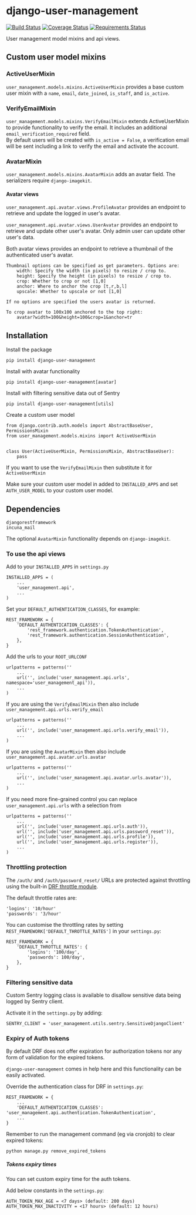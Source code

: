 # django-user-management
[![Build Status](https://travis-ci.org/incuna/django-user-management.png?branch=merge-version)](https://travis-ci.org/incuna/django-user-management) [![Coverage Status](https://coveralls.io/repos/incuna/django-user-management/badge.png?branch=master)](https://coveralls.io/r/incuna/django-user-management?branch=master) [![Requirements Status](https://requires.io/github/incuna/django-user-management/requirements.svg?branch=master)](https://requires.io/github/incuna/django-user-management/requirements/?branch=master)

User management model mixins and api views.

## Custom user model mixins

###  ActiveUserMixin
`user_management.models.mixins.ActiveUserMixin` provides a base custom user
mixin with a `name`, `email`, `date_joined`, `is_staff`, and `is_active`.

###  VerifyEmailMixin
`user_management.models.mixins.VerifyEmailMixin` extends ActiveUserMixin to
provide functionality to verify the email. It includes an additional
`email_verification_required` field.  
By default users will be created with `is_active = False`, a verification email
will be sent including a link to verify the email and activate the account. 

###  AvatarMixin
`user_management.models.mixins.AvatarMixin` adds an avatar field. The 
serializers require `django-imagekit`.

#### Avatar views
`user_management.api.avatar.views.ProfileAvatar` provides an endpoint to retrieve 
and update the logged in user's avatar.

`user_management.api.avatar.views.UserAvatar` provides an endpoint to retrieve 
and update other user's avatar. Only admin user can update other user's data.

Both avatar views provides an endpoint to retrieve a thumbnail of the
authenticated user's avatar.

    Thumbnail options can be specified as get parameters. Options are:
        width: Specify the width (in pixels) to resize / crop to.
        height: Specify the height (in pixels) to resize / crop to.
        crop: Whether to crop or not [1,0]
        anchor: Where to anchor the crop [t,r,b,l]
        upscale: Whether to upscale or not [1,0]

    If no options are specified the users avatar is returned.

    To crop avatar to 100x100 anchored to the top right:
        avatar?width=100&height=100&crop=1&anchor=tr


## Installation
Install the package

    pip install django-user-management

Install with avatar functionality

    pip install django-user-management[avatar]

Install with filtering sensitive data out of Sentry

    pip install django-user-management[utils]


Create a custom user model

    from django.contrib.auth.models import AbstractBaseUser, PermissionsMixin
    from user_management.models.mixins import ActiveUserMixin


    class User(ActiveUserMixin, PermissionsMixin, AbstractBaseUser):
        pass

If you want to use the `VerifyEmailMixin` then substitute it for `ActiveUserMixin`


Make sure your custom user model in added to `INSTALLED_APPS` and set 
`AUTH_USER_MODEL` to your custom user model.


## Dependencies
    
    djangorestframework
    incuna_mail

The optional `AvatarMixin` functionality depends on `django-imagekit`.


### To use the api views
Add to your `INSTALLED_APPS` in `settings.py`

    INSTALLED_APPS = (
        ...
        'user_management.api',
        ...
    )

Set your `DEFAULT_AUTHENTICATION_CLASSES`, for example:

    REST_FRAMEWORK = {
        'DEFAULT_AUTHENTICATION_CLASSES': {
            'rest_framework.authentication.TokenAuthentication',
            'rest_framework.authentication.SessionAuthentication',
        },
    }

Add the urls to your `ROOT_URLCONF`

    urlpatterns = patterns(''
        ...
        url('', include('user_management.api.urls', namespace='user_management_api')),
        ...
    )

If you are using the `VerifyEmailMixin` then also include
`user_management.api.urls.verify_email`

    urlpatterns = patterns(''
        ...
        url('', include('user_management.api.urls.verify_email')),
        ...
    )

If you are using the `AvatarMixin` then also include
`user_management.api.avatar.urls.avatar`

    urlpatterns = patterns(''
        ...
        url('', include('user_management.api.avatar.urls.avatar')),
        ...
    )


If you need more fine-grained control you can replace `user_management.api.urls`
with a selection from

    urlpatterns = patterns(''
        ...
        url('', include('user_management.api.urls.auth')),
        url('', include('user_management.api.urls.password_reset')),
        url('', include('user_management.api.urls.profile')),
        url('', include('user_management.api.urls.register')),
        ...
    )


### Throttling protection
The `/auth/` and `/auth/password_reset/` URLs are protected against throttling
using the built-in [DRF throttle module](http://www.django-rest-framework.org/api-guide/throttling).

The default throttle rates are:
    
    'logins': '10/hour'
    'passwords': '3/hour'

You can customise the throttling rates by setting `REST_FRAMEWORK['DEFAULT_THROTTLE_RATES']`
in your `settings.py`:

    REST_FRAMEWORK = {
        'DEFAULT_THROTTLE_RATES': {
            'logins': '100/day',
            'passwords': 100/day',
        },
    }


### Filtering sensitive data

Custom Sentry logging class is available to disallow sensitive data being logged
by Sentry client.

Activate it in the `settings.py` by adding:

    SENTRY_CLIENT = 'user_management.utils.sentry.SensitiveDjangoClient'


### Expiry of Auth tokens

By default DRF does not offer expiration for authorization tokens nor any form
of validation for the expired tokens.

`django-user-management` comes in help here and this functionality can be
easily activated.

Override the authentication class for DRF in `settings.py`:

    REST_FRAMEWORK = {
        ...
        'DEFAULT_AUTHENTICATION_CLASSES': 'user_management.api.authentication.TokenAuthentication',
        ...
    }

Remember to run the management command (eg via cronjob) to clear expired tokens:

    python manage.py remove_expired_tokens

##### Tokens expiry times

You can set custom expiry time for the auth tokens.

Add below constants in the `settings.py`:

    AUTH_TOKEN_MAX_AGE = <7 days> (default: 200 days)
    AUTH_TOKEN_MAX_INACTIVITY = <17 hours> (default: 12 hours)
